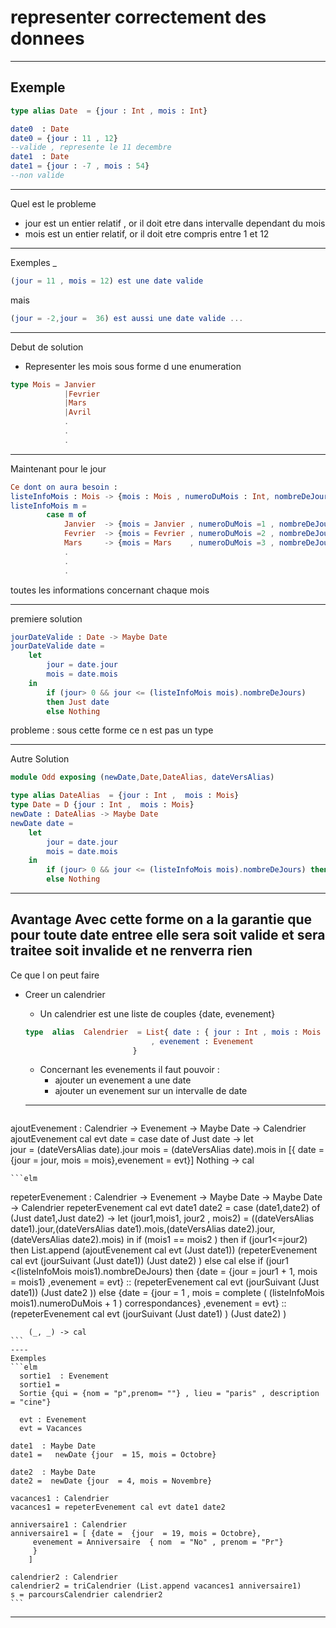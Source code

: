 <!--
- title : representer correctement des donnees
- description :
- author : 
- theme : solarized.css
- transition : convex
- slideNumber : true -->

<style type="text/css">
  .reveal li code { font-size:  100%; width : 600pt; }
</style>


# representer correctement des donnees



---

## Exemple

```elm
type alias Date  = {jour : Int , mois : Int}

date0  : Date
date0 = {jour : 11 , 12}
--valide , represente le 11 decembre
date1  : Date
date1 = {jour : -7 , mois : 54} 
--non valide

```
---
Quel est le probleme

- jour est un entier relatif , or il doit etre dans intervalle dependant du mois
- mois est un entier relatif, or il doit etre compris entre 1 et 12

----

Exemples _

```elm
(jour = 11 , mois = 12) est une date valide 
```
mais
```elm
(jour = -2,jour =  36) est aussi une date valide ...
```
---

Debut de solution

- Representer les mois sous forme d une enumeration
``` elm
type Mois = Janvier
            |Fevrier
            |Mars
            |Avril
            .
            .
            .
```


---

Maintenant pour le jour


``` elm
Ce dont on aura besoin :
listeInfoMois : Mois -> {mois : Mois , numeroDuMois : Int, nombreDeJours : Int}
listeInfoMois m = 
        case m of
            Janvier  -> {mois = Janvier , numeroDuMois =1 , nombreDeJours = 31}
            Fevrier  -> {mois = Fevrier , numeroDuMois =2 , nombreDeJours = 27}
            Mars     -> {mois = Mars    , numeroDuMois =3 , nombreDeJours = 31} 
            .
            .
            .
```
toutes les informations concernant chaque mois

----
premiere solution
```elm
jourDateValide : Date -> Maybe Date
jourDateValide date = 
    let 
        jour = date.jour
        mois = date.mois 
    in
        if (jour> 0 && jour <= (listeInfoMois mois).nombreDeJours)
        then Just date
        else Nothing

```
probleme : sous cette forme ce n est pas un type

----

Autre Solution

```elm
module Odd exposing (newDate,Date,DateAlias, dateVersAlias)

type alias DateAlias  = {jour : Int ,  mois : Mois}
type Date = D {jour : Int ,  mois : Mois}
newDate : DateAlias -> Maybe Date
newDate date = 
    let 
        jour = date.jour
        mois = date.mois 
    in
        if (jour> 0 && jour <= (listeInfoMois mois).nombreDeJours) then Just (D date)
        else Nothing
```

---
Avantage
Avec cette forme on a la garantie que pour toute date
 entree elle sera soit valide et sera traitee
soit invalide et ne renverra rien
----



Ce que l on peut faire 

- Creer un calendrier
    - Un calendrier est une liste de couples {date, evenement}
    ```elm
    type  alias  Calendrier  = List{ date : { jour : Int , mois : Mois }
                                , evenement : Evenement
                            }
    ```
    - Concernant les evenements il faut pouvoir :
        - ajouter un evenement a une date
        -  ajouter un evenement sur un intervalle de date

    ---
    ```elm
ajoutEvenement : Calendrier -> Evenement -> Maybe Date -> Calendrier 
ajoutEvenement cal evt date = 
    case date of
        Just date -> 
            let  
                jour  = (dateVersAlias  date).jour
                mois  = (dateVersAlias  date).mois
            in [{ date = {jour = jour, mois = mois},evenement = evt}]
        Nothing   -> cal

    ```elm
  repeterEvenement : Calendrier -> Evenement -> Maybe Date -> Maybe Date -> Calendrier
repeterEvenement cal evt date1 date2 =
    case (date1,date2) of 
        (Just date1,Just date2) ->
            let (jour1,mois1, jour2 , mois2) = ((dateVersAlias  date1).jour,(dateVersAlias  date1).mois,(dateVersAlias  date2).jour,(dateVersAlias  date2).mois)
            in
                if (mois1 == mois2 )
                    then
                    if (jour1<=jour2)
                    then List.append (ajoutEvenement cal evt (Just date1)) (repeterEvenement cal evt (jourSuivant (Just date1)) (Just date2) )
                    else  cal
                else
                    if (jour1 <(listeInfoMois mois1).nombreDeJours)
                    then  {date = {jour = jour1 + 1, mois = mois1} ,evenement = evt} :: (repeterEvenement cal evt (jourSuivant (Just date1)) (Just date2 ))
                    else {date = {jour = 1 , mois = complete ( (listeInfoMois mois1).numeroDuMois + 1 ) correspondances} ,evenement = evt} :: (repeterEvenement cal evt (jourSuivant (Just date1) ) (Just date2) )

        (_, _) -> cal
    ```
    ----
    Exemples
    ```elm
      sortie1  : Evenement
      sortie1 = 
      Sortie {qui = {nom = "p",prenom= ""} , lieu = "paris" , description = "cine"}

      evt : Evenement
      evt = Vacances

    date1  : Maybe Date
    date1 =   newDate {jour  = 15, mois = Octobre}

    date2  : Maybe Date
    date2 =  newDate {jour  = 4, mois = Novembre}

    vacances1 : Calendrier
    vacances1 = repeterEvenement cal evt date1 date2

    anniversaire1 : Calendrier
    anniversaire1 = [ {date =  {jour  = 19, mois = Octobre}, 
         evenement = Anniversaire  { nom  = "No" , prenom = "Pr"}
         }
        ]

    calendrier2 : Calendrier 
    calendrier2 = triCalendrier (List.append vacances1 anniversaire1)
    s = parcoursCalendrier calendrier2
    ```
----

